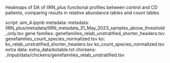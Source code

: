 Heatmaps of DA of IIRN_plus functional profiles between control and CD patients, comparing results in relative abundance tables and count tables

script: aim_4.ipynb
metadata: metadata: IIRN_plus/metadata/IIRN_metadata_31_May_2023_samples_above_threshold_only.tsv
	gene families:
		genefamilies_relab_unstratified_shorter_headers.tsv
		genefamilies_count_species_normalized.tsv
	ko:
		ko_relab_unstratified_shorter_headers.tsv
		ko_count_species_normalized.tsv
	extra data: extra_data/kotable.txt
	chickens: ./input/data/chickens/genefamilies_relab_unstratified.tsv


